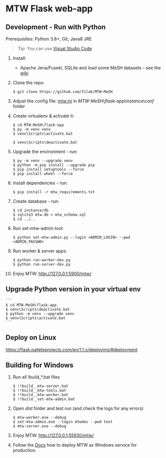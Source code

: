 # MTW Flask web-app

## Development - Run with Python

Prerequisites: Python 3.8+, Git, Java8 JRE

> Tip: You can use [Visual Studio Code](https://code.visualstudio.com/docs/python/python-tutorial)

1. Install: 

    - Apache Jena/Fuseki, SQLite and load some MeSH datasets - see the [wiki](https://github.com/filak/MTW-MeSH/wiki)

2. Clone the repo: 

       $ git clone https://github.com/filak/MTW-MeSH

3. Adjust the config file: [mtw.ini](https://github.com/filak/MTW-MeSH/blob/master/flask-app/instance/conf/mtw.ini) in *MTW-MeSH\\flask-app\\instance\\conf* folder 

4. Create virtualenv &amp; activate it:

    ```
    $ cd MTW-MeSH\flask-app
    $ py -m venv venv
    $ venv\Scripts\activate.bat

    $ venv\Scripts\deactivate.bat
    ```

5. Upgrade the environment - run:

    ```
    $ py -m venv --upgrade venv
    $ python -m pip install --upgrade pip
    $ pip install setuptools --force
    $ pip install wheel --force
    ```
    
6. Install dependencies - run:

       $ pip install -r mtw_requirements.txt       

7. Create database - run:

       $ cd instance/db
       $ sqlite3 mtw.db < mtw_schema.sql
       $ cd ../..

8. Run set-mtw-admin tool: 

       $ python set-mtw-admin.py --login <ADMIN_LOGIN> --pwd <ADMIN_PASSWD>

9. Run worker &amp; server apps: 

    ```
    $ python run-worker-dev.py
    $ python run-server-dev.py
    ```
    
10. Enjoy MTW: http://127.0.0.1:5900/mtw/      

## Upgrade Python version in your virtual env

    ```
    $ cd MTW-MeSH\flask-app
    $ venv\Scripts\deactivate.bat
    $ python -m venv --upgrade venv
    $ venv\Scripts\activate.bat
    ```

## Deploy on Linux

https://flask.palletsprojects.com/en/1.1.x/deploying/#deployment

## Building for Windows

1. Run all !build_*.bat files

    ```
    $ !!build__mtw-server.bat
    $ !!build__mtw-tools.bat
    $ !!build__mtw-worker.bat
    $ !!build__set-mtw-admin.bat
    ```

2. Open *dist* folder and test run (and check the logs for any errors)

    ```
    $ mtw-worker.exe --debug
    $ set-mtw-admin.exe --login mtwdev --pwd test
    $ mtw-server.exe --debug
    ```
    
3. Enjoy MTW: http://127.0.0.1:55930/mtw/  

4. Follow the [Docs](https://github.com/filak/MTW-MeSH/wiki/Installation-on-Windows) how to deploy MTW as Windows service for production.

